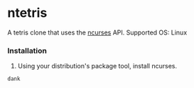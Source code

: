 # ntetris
A tetris clone that uses the [ncurses](https://en.wikipedia.org/wiki/Ncurses) API.
Supported OS: Linux

### Installation

1. Using your distribution's package tool, install ncurses.

`dank`


